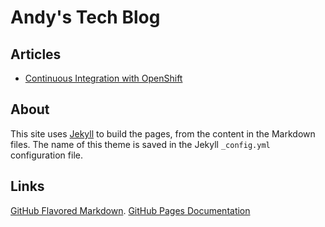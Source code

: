 # Andy's Tech Blog

## Articles
* [Continuous Integration with OpenShift](openshift-ci-part1.md)


## About
This site uses [Jekyll](https://jekyllrb.com/) to build the pages, from the
content in the Markdown files. The name of this theme is saved in the Jekyll 
`_config.yml` configuration file.

## Links
[GitHub Flavored Markdown](https://guides.github.com/features/mastering-markdown/).
[GitHub Pages Documentation](https://help.github.com/categories/github-pages-basics/)
